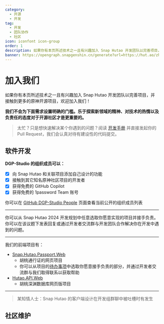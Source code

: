 ```yaml
---
category:
  - 开源
  - 开发
tag:
  - 开发
  - 团队协作
  - 社区
icon: iconfont icon-group
order: 1
description: 如果你有本页所述技术之一且有兴趣加入 Snap Hutao 开发团队以完善项目，并接触到更多的原神开源项目，欢迎加入我们！
banner: https://opengraph.snapgenshin.cn/generate?url=https://hut.ao/zh/development/join.html
---
```


# 加入我们

如果你有本页所述技术之一且有兴趣加入 Snap Hutao 开发团队以完善项目，并接触到更多的原神开源项目，欢迎加入我们！

**我们不会为下面需求设置明确的门槛。乐于探索新领域的精神、对技术的热情以及负责任的态度对于开源社区才是更重要的。**

> 太忙？只是想快速解决某个你遇到的问题？阅读 [开发手册](contribute.md) 并直接发起你的 Pull Request，我们会认真对待有建设性的代码提交。

## <HopeIcon icon="iconfont icon-creative" size="2rem" color="rgb(252, 163, 38)" /> 软件开发

**DGP-Studio 的组织成员可以：**

- [x] 向 Snap Hutao 和关联项目添加自己设计的功能
- [x] 接触到其它知名原神社区项目的开发者
- [x] 获得免费的 GitHub Copilot
- [x] 获得免费的 1password Team 账号

你可以在 [GitHub DGP-Studio People](https://github.com/orgs/DGP-Studio/people) 页面查看当前公开的组织成员列表

---

<VPBanner
title="C# .NET 开发"
content="<b>负责内容</b>：<br>Snap Hutao 客户端和服务端的开发工作"
logo="/images/202312/C_sharp.svg"
:actions='[
{
text: "加入开发者交流群",
link:"http://qm.qq.com/cgi-bin/qm/qr?_wv=1027&k=H9MPsV7oddNQQGyaK0_7Jnbg5S3alZm9&authKey=1ODJkUXcb4eEgj6cmf450Ms4wQ41c3MLkSXdKG9LTfPh7zfc6nNDUlOr3miHr5tq&noverify=0&group_code=198489038",
},
{
text: "Snap Hutao 2024 开发规划",
link: "https://github.com/DGP-Studio/Snap.Hutao/issues/1394",
type: "default",
},
]'
/>

你可以从 Snap Hutao 2024 开发规划中任意选取你愿意实现的项目并接手负责。你可以在该议题下发表回复或通过开发者交流群与开发团队合作解决你在开发中遇到的问题。

---

<VPBanner
title="网页前端开发"
content="<b>负责内容</b>：<br>胡桃深渊数据库网页版和胡桃通行证网页项目"
logo="/images/202401/javascript.svg"
:actions='[
{
text: "已满",
link: "",
type: "default"
},
]'
/>

我们的前端项目有：

- [Snap.Hutao.Passport.Web](https://github.com/DGP-Studio/Snap.Hutao.Passport.Web)
  - 胡桃通行证的网页项目
  - 你可以从项目的[待办事项](https://github.com/DGP-Studio/Snap.Hutao.Passport.Web/issues/5)中选取你愿意接手负责的部分，并通过开发者交流群与我们取得联系以获取帮助
- [Hutao.API.Web](https://github.com/DGP-Studio/Hutao.API.Web)
  - 胡桃深渊数据库网页版项目

---

<VPBanner
title="UI 设计"
content="<b>负责内容</b>：<br>胡桃客户端的界面设计"
logo="/images/202402/ux-design.svg"
:actions='[
{
text: "加入开发者交流群",
link:"http://qm.qq.com/cgi-bin/qm/qr?_wv=1027&k=H9MPsV7oddNQQGyaK0_7Jnbg5S3alZm9&authKey=1ODJkUXcb4eEgj6cmf450Ms4wQ41c3MLkSXdKG9LTfPh7zfc6nNDUlOr3miHr5tq&noverify=0&group_code=198489038",
},
]'
/>

> 某知情人士：Snap Hutao 的客户端设计在开发组群聊中被吐槽时有发生

## <HopeIcon icon="iconfont icon-community" size="2rem" color="rgb(66, 148, 255)" /> 社区维护

<VPBanner
title="社区管理"
content="<b>负责内容：</b><br>维护社区秩序；收集社区中用户提出的问题并与开发团队合作以处理常见问题"
logo="/images/202312/community.svg"
:actions='[
{
text: "加入开发者交流群",
link:"http://qm.qq.com/cgi-bin/qm/qr?_wv=1027&k=H9MPsV7oddNQQGyaK0_7Jnbg5S3alZm9&authKey=1ODJkUXcb4eEgj6cmf450Ms4wQ41c3MLkSXdKG9LTfPh7zfc6nNDUlOr3miHr5tq&noverify=0&group_code=198489038",
},
]'
/>

<VPBanner
title="文档维护"
content="<b>负责内容：</b><br>定期检查文档以更新过时的文档"
logo="/images/202312/documents.svg"
:actions='[
{
text: "加入开发者交流群",
link:"http://qm.qq.com/cgi-bin/qm/qr?_wv=1027&k=H9MPsV7oddNQQGyaK0_7Jnbg5S3alZm9&authKey=1ODJkUXcb4eEgj6cmf450Ms4wQ41c3MLkSXdKG9LTfPh7zfc6nNDUlOr3miHr5tq&noverify=0&group_code=198489038",
},
{
text: "Snap Hutao 文档",
link: "https://github.com/DGP-Studio/Snap.Hutao.Docs",
type: "default",
},
]'
/>

<VPBanner
title="视频创作"
content="<b>负责内容：</b><br>Snap Hutao 软件宣传和教程视频的创作"
logo="/images/202312/video-editing.svg"
:actions='[
{
text: "加入开发者交流群",
link:"http://qm.qq.com/cgi-bin/qm/qr?_wv=1027&k=H9MPsV7oddNQQGyaK0_7Jnbg5S3alZm9&authKey=1ODJkUXcb4eEgj6cmf450Ms4wQ41c3MLkSXdKG9LTfPh7zfc6nNDUlOr3miHr5tq&noverify=0&group_code=198489038",
},
]'
/>
